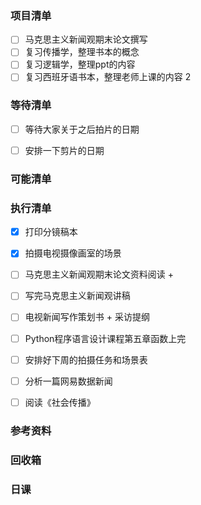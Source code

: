 ### 项目清单

- [ ] 马克思主义新闻观期末论文撰写
- [ ] 复习传播学，整理书本的概念
- [ ] 复习逻辑学，整理ppt的内容
- [ ] 复习西班牙语书本，整理老师上课的内容 2 

### 等待清单

- [ ] 等待大家关于之后拍片的日期

- [ ] 安排一下剪片的日期

  

### 可能清单

### 执行清单

- [x] 打印分镜稿本

- [x] 拍摄电视摄像画室的场景

- [ ] 马克思主义新闻观期末论文资料阅读 + 

- [ ] 写完马克思主义新闻观讲稿

- [ ] 电视新闻写作策划书 + 采访提纲

- [ ] Python程序语言设计课程第五章函数上完

- [ ] 安排好下周的拍摄任务和场景表

- [ ] 分析一篇网易数据新闻

- [ ] 阅读《社会传播》

  

### 参考资料

### 回收箱

### 日课

